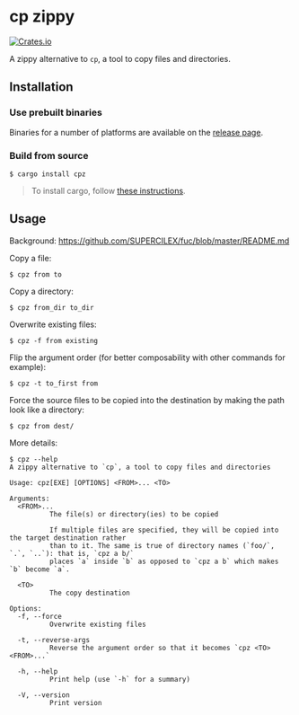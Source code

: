 # cp zippy

[![Crates.io](https://img.shields.io/crates/v/cpz)](https://crates.io/crates/cpz)

A zippy alternative to `cp`, a tool to copy files and directories.

## Installation

### Use prebuilt binaries

Binaries for a number of platforms are available on the
[release page](https://github.com/SUPERCILEX/fuc/releases/latest).

### Build from source

```console,ignore
$ cargo install cpz
```

> To install cargo, follow
> [these instructions](https://doc.rust-lang.org/cargo/getting-started/installation.html).

## Usage

Background: https://github.com/SUPERCILEX/fuc/blob/master/README.md

Copy a file:

```console
$ cpz from to
```

Copy a directory:

```console
$ cpz from_dir to_dir
```

Overwrite existing files:

```console
$ cpz -f from existing
```

Flip the argument order (for better composability with other commands for example):

```console
$ cpz -t to_first from
```

Force the source files to be copied into the destination by making the path look like a directory:

```console,ignore
$ cpz from dest/
```

More details:

```console
$ cpz --help
A zippy alternative to `cp`, a tool to copy files and directories

Usage: cpz[EXE] [OPTIONS] <FROM>... <TO>

Arguments:
  <FROM>...
          The file(s) or directory(ies) to be copied
          
          If multiple files are specified, they will be copied into the target destination rather
          than to it. The same is true of directory names (`foo/`, `.`, `..`): that is, `cpz a b/`
          places `a` inside `b` as opposed to `cpz a b` which makes `b` become `a`.

  <TO>
          The copy destination

Options:
  -f, --force
          Overwrite existing files

  -t, --reverse-args
          Reverse the argument order so that it becomes `cpz <TO> <FROM>...`

  -h, --help
          Print help (use `-h` for a summary)

  -V, --version
          Print version

```
